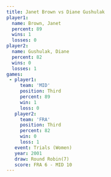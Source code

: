 ```yaml
---
title: Janet Brown vs Diane Gushulak
player1:               
  name: Brown, Janet   
  percent: 89          
  wins: 1              
  losses: 0            
player2:               
  name: Gushulak, Diane
  percent: 82          
  wins: 0              
  losses: 1            
games:
 - player1:         
     team: 'MID'    
     position: Third
     percent: 89    
     win: 1         
     loss: 0        
   player2:         
     team: 'FRA'    
     position: Third
     percent: 82    
     win: 0         
     loss: 1        
   event: Trials (Women)
   year: 2001           
   draw: Round Robin(7) 
   score: FRA 6 - MID 10
---
```

